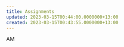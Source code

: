 ```yaml
---
title: Assignments
updated: 2023-03-15T00:44:00.0000000+13:00
created: 2023-03-15T00:43:55.0000000+13:00
---
```


AM
